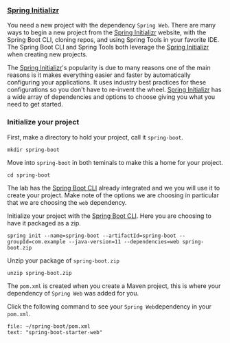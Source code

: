 ### [Spring Initializr](start.spring.io)
You need a new project with the dependency `Spring Web`. There are many ways to begin a new project from the [Spring Initializr](start.spring.io) website, with the Spring Boot CLI, cloning repos, and using Spring Tools in your favorite IDE. The Spring Boot CLI and Spring Tools both leverage the [Spring Initializr](start.spring.io) when creating new projects.

The [Spring Initializr](start.spring.io)'s popularity is due to many reasons one of the main reasons is it makes everything easier and faster by automatically configuring your applications. It uses industry best practices for these configurations so you don't have to  re-invent the wheel. [Spring Initializr](start.spring.io) has a wide array of dependencies and options to choose giving you what you need to get started.

### Initialize your project 
First, make a directory to hold your project, call it `spring-boot`.
```execute-1
mkdir spring-boot
```

Move into `spring-boot` in both teminals to make this a home for your project.
```execute-all
cd spring-boot
```

The lab has the [Spring Boot CLI](https://docs.spring.io/spring-boot/docs/current/reference/html/cli.html) already integrated and we you will use it to create your project. Make note of the options we are choosing in particular that we are choosing the `web` dependency.

Initialize your project with the [Spring Boot CLI](https://docs.spring.io/spring-boot/docs/current/reference/html/cli.html). Here you are choosing to have it packaged as a zip.
```execute-1
spring init --name=spring-boot --artifactId=spring-boot --groupId=com.example --java-version=11 --dependencies=web spring-boot.zip
```

Unzip your package of `spring-boot.zip`
```execute-1
unzip spring-boot.zip
```

The `pom.xml` is created when you create a Maven project, this is where your dependency of `Spring Web` was added for you. 

Click the following command to see your `Spring Web`dependency in your `pom.xml`.
```editor:select-matching-text
file: ~/spring-boot/pom.xml
text: "spring-boot-starter-web"
```

